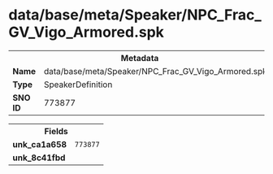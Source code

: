 <h1>data/base/meta/Speaker/NPC_Frac_GV_Vigo_Armored.spk</h1><table><tr><th colspan="100%">Metadata</th></tr><tr><td><b>Name</b></td><td>data/base/meta/Speaker/NPC_Frac_GV_Vigo_Armored.spk</td></tr><tr><td><b>Type</b></td><td>SpeakerDefinition</td></tr><tr><td><b>SNO ID</b></td><td>773877</td></tr></table>

<table><tr><th colspan="100%">Fields</th></tr><tr><td><b>unk_ca1a658</b></td><td><code>773877</code></td></tr><tr><td><b>unk_8c41fbd</b></td><td></td></tr></table>

